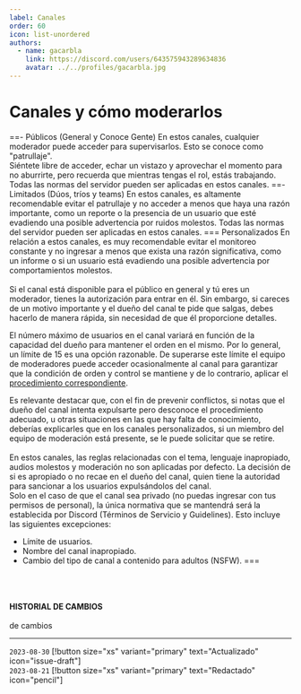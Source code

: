 ```yaml
---
label: Canales
order: 60
icon: list-unordered
authors:
  - name: gacarbla
    link: https://discord.com/users/643575943289634836
    avatar: ../../profiles/gacarbla.jpg
---
```

# Canales y cómo moderarlos
==- Públicos (General y Conoce Gente)
En estos canales, cualquier moderador puede acceder para supervisarlos. Esto se conoce como "patrullaje".<br>
Siéntete libre de acceder, echar un vistazo y aprovechar el momento para no aburrirte, pero recuerda que mientras tengas el rol, estás trabajando.<br>
Todas las normas del servidor pueden ser aplicadas en estos canales.
==- Limitados (Dúos, tríos y teams)
En estos canales, es altamente recomendable evitar el patrullaje y no acceder a menos que haya una razón importante, como un reporte o la presencia de un usuario que esté evadiendo una posible advertencia por ruidos molestos.
Todas las normas del servidor pueden ser aplicadas en estos canales.
=== Personalizados
En relación a estos canales, es muy recomendable evitar el monitoreo constante y no ingresar a menos que exista una razón significativa, como un informe o si un usuario está evadiendo una posible advertencia por comportamientos molestos.<br><br>
Si el canal está disponible para el público en general y tú eres un moderador, tienes la autorización para entrar en él. Sin embargo, si careces de un motivo importante y el dueño del canal te pide que salgas, debes hacerlo de manera rápida, sin necesidad de que él proporcione detalles.

El número máximo de usuarios en el canal variará en función de la capacidad del dueño para mantener el orden en el mismo. Por lo general, un límite de 15 es una opción razonable. De superarse este límite el equipo de moderadores puede acceder ocasionalmente al canal para garantizar que la condición de orden y control se mantiene y de lo contrario, aplicar el [procedimiento correspondiente](../casos/demasiados_usuarios_en_un_mismo_canal/demasiados_usuarios_en_un_mismo_canal.md).

Es relevante destacar que, con el fin de prevenir conflictos, si notas que el dueño del canal intenta expulsarte pero desconoce el procedimiento adecuado, u otras situaciones en las que hay falta de conocimiento, deberías explicarles que en los canales personalizados, si un miembro del equipo de moderación está presente, se le puede solicitar que se retire.<br><br>
En estos canales, las reglas relacionadas con el tema, lenguaje inapropiado, audios molestos y moderación no son aplicadas por defecto. La decisión de si es apropiado o no recae en el dueño del canal, quien tiene la autoridad para sancionar a los usuarios expulsándolos del canal.<br>
Solo en el caso de que el canal sea privado (no puedas ingresar con tus permisos de personal), la única normativa que se mantendrá será la establecida por Discord (Términos de Servicio y Guidelines). Esto incluye las siguientes excepciones:
- Límite de usuarios.
- Nombre del canal inapropiado.
- Cambio del tipo de canal a contenido para adultos (NSFW).
===

<br><br><br>
**HISTORIAL DE CAMBIOS**<br><br> de cambios
** **
`2023-08-30` [!button size="xs" variant="primary" text="Actualizado" icon="issue-draft"]<br>
`2023-08-21` [!button size="xs" variant="primary" text="Redactado" icon="pencil"]